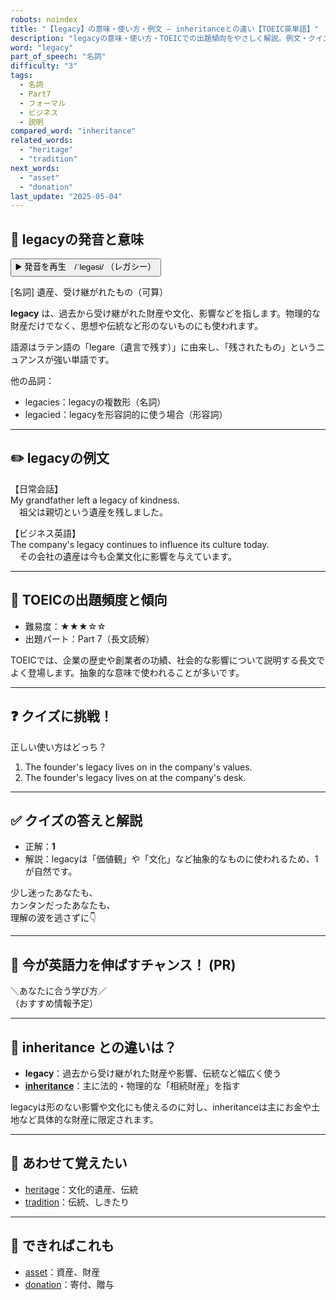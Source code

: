 ```yaml
---
robots: noindex
title: "【legacy】の意味・使い方・例文 ― inheritanceとの違い【TOEIC英単語】"
description: "legacyの意味・使い方・TOEICでの出題傾向をやさしく解説。例文・クイズ付きでinheritanceとの違いもわかりやすく学べます。"
word: "legacy"
part_of_speech: "名詞"
difficulty: "3"
tags:
  - 名詞
  - Part7
  - フォーマル
  - ビジネス
  - 説明
compared_word: "inheritance"
related_words:
  - "heritage"
  - "tradition"
next_words:
  - "asset"
  - "donation"
last_update: "2025-05-04"
---
```


## 🔰 legacyの発音と意味

<button class="play-audio" onclick="playTTS('legacy')">
  <span class="play-audio-main">
    ▶️ 発音を再生　/ˈleɡəsi/
  </span>
  <span class="play-audio-sub">
    （レガシー）
  </span>
</button>

[名詞] 遺産、受け継がれたもの（可算）

**legacy** は、過去から受け継がれた財産や文化、影響などを指します。物理的な財産だけでなく、思想や伝統など形のないものにも使われます。

語源はラテン語の「legare（遺言で残す）」に由来し、「残されたもの」というニュアンスが強い単語です。

他の品詞：  
- legacies：legacyの複数形（名詞）
- legacied：legacyを形容詞的に使う場合（形容詞）

---

## ✏️ legacyの例文

【日常会話】  
My grandfather left a legacy of kindness.  
　祖父は親切という遺産を残しました。

【ビジネス英語】  
The company's legacy continues to influence its culture today.  
　その会社の遺産は今も企業文化に影響を与えています。

---

## 🎯 TOEICの出題頻度と傾向

- 難易度：★★★☆☆
- 出題パート：Part 7（長文読解）

TOEICでは、企業の歴史や創業者の功績、社会的な影響について説明する長文でよく登場します。抽象的な意味で使われることが多いです。

---

## ❓ クイズに挑戦！

正しい使い方はどっち？

1. The founder's legacy lives on in the company's values.  
2. The founder's legacy lives on at the company's desk.

---

## ✅ クイズの答えと解説

- 正解：**1**
- 解説：legacyは「価値観」や「文化」など抽象的なものに使われるため、1が自然です。

少し迷ったあなたも、  
カンタンだったあなたも、  
理解の波を逃さずに👇️

---

## 🚀 今が英語力を伸ばすチャンス！ (PR)

<div class="info-center">
＼あなたに合う学び方／<br>  
（おすすめ情報予定）
</div>

---

## 🤔  inheritance との違いは？

- **legacy**：過去から受け継がれた財産や影響、伝統など幅広く使う
- **[inheritance](/inheritance)**：主に法的・物理的な「相続財産」を指す

legacyは形のない影響や文化にも使えるのに対し、inheritanceは主にお金や土地など具体的な財産に限定されます。

---

## 🧩 あわせて覚えたい

- [heritage](/heritage)：文化的遺産、伝統
- [tradition](/tradition)：伝統、しきたり

---

## 📖 できればこれも

- [asset](/asset)：資産、財産
- [donation](/donation)：寄付、贈与

<!-- cvid: aid14_bid03 -->
